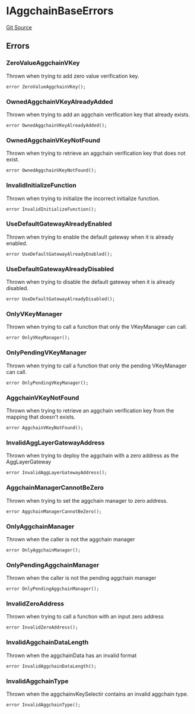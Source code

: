 # IAggchainBaseErrors
[Git Source](https://github.com/agglayer/agglayer-contracts/blob/856b421eef55a77f98f6fed45beb5ed8e3023c16/contracts/interfaces/IAggchainBase.sol)


## Errors
### ZeroValueAggchainVKey
Thrown when trying to add zero value verification key.


```solidity
error ZeroValueAggchainVKey();
```

### OwnedAggchainVKeyAlreadyAdded
Thrown when trying to add an aggchain verification key that already exists.


```solidity
error OwnedAggchainVKeyAlreadyAdded();
```

### OwnedAggchainVKeyNotFound
Thrown when trying to retrieve an aggchain verification key that does not exist.


```solidity
error OwnedAggchainVKeyNotFound();
```

### InvalidInitializeFunction
Thrown when trying to initialize the incorrect initialize function.


```solidity
error InvalidInitializeFunction();
```

### UseDefaultGatewayAlreadyEnabled
Thrown when trying to enable the default gateway when it is already enabled.


```solidity
error UseDefaultGatewayAlreadyEnabled();
```

### UseDefaultGatewayAlreadyDisabled
Thrown when trying to disable the default gateway when it is already disabled.


```solidity
error UseDefaultGatewayAlreadyDisabled();
```

### OnlyVKeyManager
Thrown when trying to call a function that only the VKeyManager can call.


```solidity
error OnlyVKeyManager();
```

### OnlyPendingVKeyManager
Thrown when trying to call a function that only the pending VKeyManager can call.


```solidity
error OnlyPendingVKeyManager();
```

### AggchainVKeyNotFound
Thrown when trying to retrieve an aggchain verification key from the mapping that doesn't exists.


```solidity
error AggchainVKeyNotFound();
```

### InvalidAggLayerGatewayAddress
Thrown when trying to deploy the aggchain with a zero address as the AggLayerGateway


```solidity
error InvalidAggLayerGatewayAddress();
```

### AggchainManagerCannotBeZero
Thrown when trying to set the aggchain manager to zero address.


```solidity
error AggchainManagerCannotBeZero();
```

### OnlyAggchainManager
Thrown when the caller is not the aggchain manager


```solidity
error OnlyAggchainManager();
```

### OnlyPendingAggchainManager
Thrown when the caller is not the pending aggchain manager


```solidity
error OnlyPendingAggchainManager();
```

### InvalidZeroAddress
Thrown when trying to call a function with an input zero address


```solidity
error InvalidZeroAddress();
```

### InvalidAggchainDataLength
Thrown when the aggchainData has an invalid format


```solidity
error InvalidAggchainDataLength();
```

### InvalidAggchainType
Thrown when the aggchainvKeySelectir contains an invalid aggchain type.


```solidity
error InvalidAggchainType();
```

